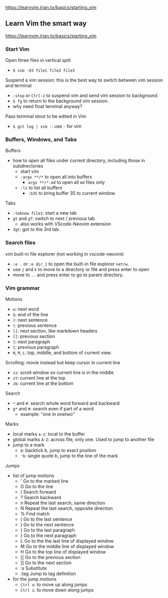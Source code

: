 https://learnvim.irian.to/basics/starting_vim

## Learn Vim the smart way
https://learnvim.irian.to/basics/starting_vim

### Start Vim

Open three files in vertical split
- `$ vim -O3 file1 file2 file3`

Suspend a vim session: this is the best way to switch between vim session and terminal
- `:stop` or `Ctrl-z` to suspend vim and send vim session to background.
- `$ fg` to return to the background vim session. 
- why need float terminal anyway?

Pass terminal stout to be edited in Vim
- `$ git log | vim -`: use `-` for vim

### Buffers, Windows, and Tabs

Buffers
- how to open all files under current directory, including those in subdirectories
  - start vim
  - `:args **/*` to open all into buffers
    - `args **/*.md` to open all `md` files only
  - `:ls` to list all buffers
    - `:b35` to bring buffer 35 to current window.

Tabs
- `:tabnew file1`: start a new tab
- `gt` and `gT`: switch to next / previous tab
  - also works with VScode-Neovim extension
- `3gt`: got to the 3rd tab.

### Search files

vim built-in file explorer (not working in vscode-neovim)
- `:e .` or `:e dir_1` to open the built-in file explorer `netrw`.
- use `j` and `k` to move to a directory or file and press enter to open
- move to `..` and press enter to go to parent directory.


### Vim grammar

Motions
- `w`: next word
- `$`: end of the line
- `)`: next sentence
- `(`: previous sentence
- `]]`: next section, like markdown headers
- `[[`: previous section
- `}`: next paragraph
- `{`: previous paragraph
- `H`, `M`, `L`: top, middle, and bottom of current view.

Scrolling: movie instead but keep cursor in current line
- `zz`: scroll window so current line is in the middle
- `zt`: current line at the top
- `zb`: current line at the bottom

Search
- `*` and `#`: search whole word forward and backward
- `g*` and `#`: search even if part of a word
  - example: "one in onetwo"

Marks
- local marks `a-z`: local to the buffer
- global marks `A-Z`: across file, only one. Used to jump to another file
- jump to a mark
  - ``b``: backtick b, jump to exact position
  - `'b`: single quote b, jump to the line of the mark

Jumps
- list of jump motions
  - '       Go to the marked line
  - G       Go to the line
  - /       Search forward
  - ?       Search backward
  - n       Repeat the last search, same direction
  - N       Repeat the last search, opposite direction
  - %       Find match
  - (       Go to the last sentence
  - )       Go to the next sentence
  - {       Go to the last paragraph
  - }       Go to the next paragraph
  - L       Go to the the last line of displayed window
  - M       Go to the middle line of displayed window
  - H       Go to the top line of displayed window
  - [[      Go to the previous section
  - ]]      Go to the next section
  - :s      Substitute
  - :tag    Jump to tag definition
- for the jump motions
    - `Ctrl o`: to move up along jumps
    - `Ctrl i`: to move down along jumps
